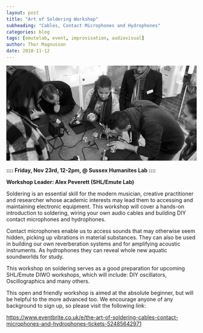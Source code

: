 ```yaml
---
layout: post
title: "Art of Soldering Workshop"
subheading: "Cables, Contact Microphones and Hydrophones"
categories: blog
tags: [emutelab, event, improvisation, audiovisual]
author: Thor Magnusson
date: 2018-11-12
---
```



![ArtofSoldering](/img/soldering.jpg)

**:::: Friday, Nov 23rd, 12-2pm, @ Sussex Humanites Lab ::::**

<b>Workshop Leader: Alex Peverett (SHL/Emute Lab)</b>

Soldering is an essential skill for the modern musician, creative practitioner and researcher whose academic interests may lead them to accessing and maintaining electronic equipment. This workshop will cover a hands-on introduction to soldering, wiring your own audio cables and building DIY contact microphones and hydrophones.

Contact microphones enable us to access sounds that may otherwise seem hidden, picking up vibrations in material substances. They can also be used in building our own reverberation systems and for amplifying acoustic instruments. As hydrophones they can reveal whole new aquatic soundworlds for study.

This workshop on soldering serves as a good preparation for upcoming SHL/Emute DIWO workshops, which will include: DIY oscillators, Oscillographics and many others. 

This open and friendly workshop is aimed at the absolute beginner, but will be helpful to the more advanced too. We encourage anyone of any background to sign up, so please visit the following link:

<a href="https://www.eventbrite.co.uk/e/the-art-of-soldering-cables-contact-microphones-and-hydrophones-tickets-52485642971">https://www.eventbrite.co.uk/e/the-art-of-soldering-cables-contact-microphones-and-hydrophones-tickets-52485642971</a>

